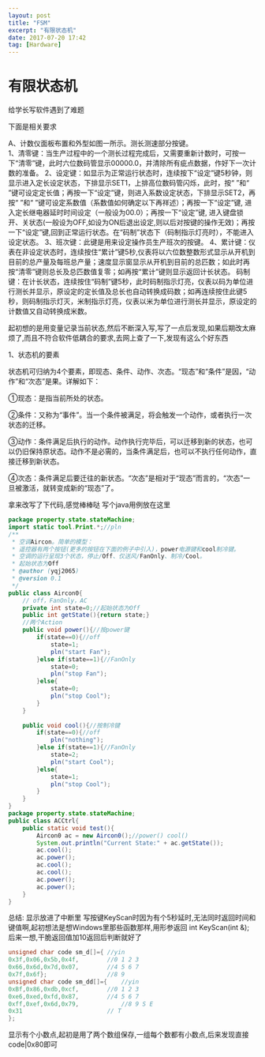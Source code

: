 ```yaml
---
layout: post
title: "FSM"
excerpt: "有限状态机"
date: 2017-07-20 17:42
tag: [Hardware]
---
```

# 有限状态机

给学长写软件遇到了难题

下面是相关要求

A、计数仪面板布置和外型如图一所示。测长测速部分按键。              
1、清零键：当生产过程中的一个测长过程完成后，又需要重新计数时，可按一下“清零”键，此时六位数码管显示00000.0，并清除所有疵点数据，作好下一次计数的准备。
2、设定键：如显示为正常运行状态时，连续按下“设定”键5秒钟，则显示进入定长设定状态，下排显示SET1，上排高位数码管闪烁，此时，按“   ”和“  ”键可设定定长值；再按一下“设定”键，则进入系数设定状态，下排显示SET2，再按“  ”和“  ”键可设定系数值（系数值如何确定以下再祥述）；再按一下“设定”键, 进入定长继电器延时时间设定（一般设为00.0）；再按一下“设定”键, 进入键盘锁开、关状态(一般设为OFF,如设为ON后退出设定,则以后对按键的操作无效)；再按一下“设定”键,回到正常运行状态。在“码制”状态下（码制指示灯亮时），不能进入设定状态。
3、班次键：此键是用来设定操作员生产班次的按键。
4、累计键：仪表在非设定状态时，连续按住“累计”键5秒,仪表将以六位数整数形式显示从开机到目前的总产量及每班总产量；速度显示窗显示从开机到目前的总匹数；如此时再按“清零”键则总长及总匹数值复零；如再按“累计”键则显示返回计长状态。
码制键：在计长状态，连续按住“码制”键5秒，此时码制指示灯亮，仪表以码为单位进行测长并显示，原设定的定长值及总长也自动转换成码数；如再连续按住此键5秒，则码制指示灯灭，米制指示灯亮，仪表以米为单位进行测长并显示，原设定的计数值又自动转换成米数。

起初想的是用变量记录当前状态,然后不断深入写,写了一点后发现,如果后期改太麻烦了,而且不符合软件低耦合的要求,去网上查了一下,发现有这么个好东西

1、状态机的要素

状态机可归纳为4个要素，即现态、条件、动作、次态。“现态”和“条件”是因，“动作”和“次态”是果。详解如下：

①现态：是指当前所处的状态。

②条件：又称为“事件”。当一个条件被满足，将会触发一个动作，或者执行一次状态的迁移。

③动作：条件满足后执行的动作。动作执行完毕后，可以迁移到新的状态，也可以仍旧保持原状态。动作不是必需的，当条件满足后，也可以不执行任何动作，直接迁移到新状态。

④次态：条件满足后要迁往的新状态。“次态”是相对于“现态”而言的，“次态”一旦被激活，就转变成新的“现态”了。


拿来改写了下代码,感觉棒棒哒
写个java用例放在这里
```java
package property.state.stateMachine;  
import static tool.Print.*;//pln  
/** 
 * 空调Aircon。简单的模型： 
 * 遥控器有两个按钮(更多的按钮在下面的例子中引入)，power电源键和cool制冷键。 
 * 空调的运行呈现3个状态，停止/Off、仅送风/FanOnly、制冷/Cool。 
 * 起始状态为Off 
 * @author (yqj2065)  
 * @version 0.1 
 */  
public class Aircon0{  
    // off，FanOnly，AC  
    private int state=0;//起始状态为Off  
    public int getState(){return state;}  
    //两个Action  
    public void power(){//按power键  
        if(state==0){//off  
            state=1;  
            pln("start Fan");   
        }else if(state==1){//FanOnly  
            state=0;  
            pln("stop Fan");   
        }else{  
            state=0;  
            pln("stop Cool");   
        }  
    }  
  
    public void cool(){//按制冷键  
        if(state==0){//off  
            pln("nothing");  
        }else if(state==1){//FanOnly  
            state=2;  
            pln("start Cool");   
        }else{  
            state=1;  
            pln("stop Cool");   
        }  
    }  
}  
package property.state.stateMachine;  
public class ACCtrl{  
    public static void test(){  
        Aircon0 ac = new Aircon0();//power() cool()  
        System.out.println("Current State:" + ac.getState());  
        ac.cool();  
        ac.power();  
        ac.cool();  
        ac.cool();  
        ac.power();  
        ac.power();  
    }  
}  
```

总结:
显示放进了中断里
写按键KeyScan时因为有个5秒延时,无法同时返回时间和键值啊,起初想法是想Windows里那些函数那样,用形参返回
int KeyScan(int &);
后来一想,干脆返回值加10返回后判断就好了

```c
unsigned char code sm_d[]={	//yin
0x3f,0x06,0x5b,0x4f,		//0 1 2 3
0x66,0x6d,0x7d,0x07,		//4 5 6 7
0x7f,0x6f};					//8 9 
unsigned char code sm_dd[]={	//yin
0xBf,0x86,0xdb,0xcf,		//0 1 2 3
0xe6,0xed,0xfd,0x87,		//4 5 6 7
0xff,0xef,0x6d,0x79,			//8 9 S E 
0x31						// T
};	
```
显示有个小数点,起初是用了两个数组保存,一组每个数都有小数点,后来发现直接code|0x80即可


